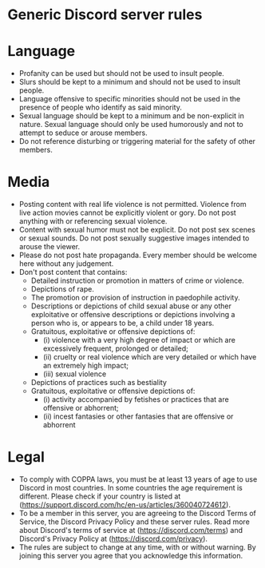 # Generic Discord server rules
# Language
- Profanity can be used but should not be used to insult people.
- Slurs should be kept to a minimum and should not be used to insult people.
- Language offensive to specific minorities should not be used in the presence of people who identify as said minority.
- Sexual language should be kept to a minimum and be non-explicit in nature. Sexual language should only be used humorously and not to attempt to seduce or arouse members.
- Do not reference disturbing or triggering material for the safety of other members.
# Media
- Posting content with real life violence is not permitted. Violence from live action movies cannot be explicitly violent or gory. Do not post anything with or referencing sexual violence.
- Content with sexual humor must not be explicit. Do not post sex scenes or sexual sounds. Do not post sexually suggestive images intended to arouse the viewer.
- Please do not post hate propaganda. Every member should be welcome here without any judgement.
- Don't post content that contains:
     - Detailed instruction or promotion in matters of crime or violence.
     - Depictions of rape.
     - The promotion or provision of instruction in paedophile activity.
     - Descriptions or depictions of child sexual abuse or any other exploitative or offensive descriptions or depictions involving a person who is, or appears to be, a child under 18 years.
     - Gratuitous, exploitative or offensive depictions of:
        - (i) violence with a very high degree of impact or which are excessively frequent, prolonged or detailed;
        - (ii) cruelty or real violence which are very detailed or which have an extremely high impact;
        - (iii) sexual violence
     - Depictions of practices such as bestiality
     - Gratuitous, exploitative or offensive depictions of:
        - (i) activity accompanied by fetishes or practices that are offensive or abhorrent;
        - (ii) incest fantasies or other fantasies that are offensive or abhorrent
# Legal
- To comply with COPPA laws, you must be at least 13 years of age to use Discord in most countries. In some countries the age requirement is different. Please check if your country is listed at (https://support.discord.com/hc/en-us/articles/360040724612).
- To be a member in this server, you are agreeing to the Discord Terms of Service, the Discord Privacy Policy and these server rules. Read more about Discord's terms of service at (https://discord.com/terms) and Discord's Privacy Policy at (https://discord.com/privacy).
- The rules are subject to change at any time, with or without warning. By joining this server you agree that you acknowledge this information.

